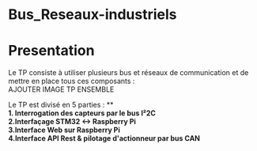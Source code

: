 # Bus_Reseaux-industriels

# Presentation 

Le TP consiste à utiliser plusieurs bus et réseaux de communication et de mettre en place tous ces composants : <br>
AJOUTER IMAGE TP ENSEMBLE

Le TP est divisé en 5 parties : **<br>
**1. Interrogation des capteurs par le bus I²2C**<br>
**2.Interfaçage STM32 <-> Raspberry Pi**<br>
**3.Interface Web sur Raspberry Pi**<br>
**4.Interface API Rest & pilotage d'actionneur par bus CAN**<br>
